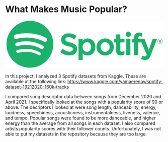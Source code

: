 # What Makes Music Popular?

![spotify logo](Spotify_Logo_CMYK_Green.png)

In this project, I analyzed 3 Spotify datasets from Kaggle. These are available at the following link: https://www.kaggle.com/yamaerenay/spotify-dataset-19212020-160k-tracks

I compared song descriptor data between songs from December 2020 and April 2021. I specifically looked at the songs with a popularity score of 90 or above. The decriptors I looked at were song length, danceability, energy, loudness, speechiness, acousticness, instrumentalness, liveness, valence, and tempo. Popular songs were found to be more danceable, and higher energy than the average from all songs in each dataset. I also compared artists popularity scores with their follower counts. Unfortunately, I was not able to put my datasets in the repository because they are too large.
